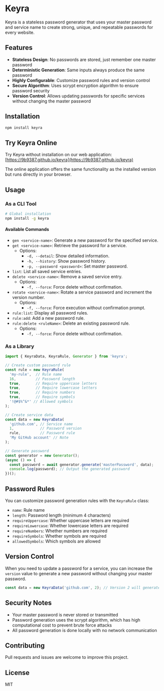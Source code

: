 # Keyra

Keyra is a stateless password generator that uses your master password and service name to create strong, unique, and repeatable passwords for every website.

## Features

- **Stateless Design**: No passwords are stored, just remember one master password
- **Deterministic Generation**: Same inputs always produce the same password
- **Highly Configurable**: Customize password rules and version control
- **Secure Algorithm**: Uses scrypt encryption algorithm to ensure password security
- **Version Control**: Allows updating passwords for specific services without changing the master password

## Installation

```bash
npm install keyra
```

## Try Keyra Online

Try Keyra without installation on our web application:
[https://9b9387.github.io/keyra](https://9b9387.github.io/keyra)

The online application offers the same functionality as the installed version but runs directly in your browser.

## Usage

### As a CLI Tool

```bash
# Global installation
npm install -g keyra
```

#### Available Commands

- `gen <service-name>`: Generate a new password for the specified service.
- `get <service-name>`: Retrieve the password for a service.
  - Options:
    - `-d, --detail`: Show detailed information.
    - `-h, --history`: Show password history.
    - `-p, --password <password>`: Set master password.
- `list`: List all saved service entries.
- `delete <service-name>`: Remove a saved service entry.
  - Options:
    - `-f, --force`: Force delete without confirmation.
- `rotate <service-name>`: Rotate a service password and increment the version number.
  - Options:
    - `-f, --force`: Force execution without confirmation prompt.
- `rule:list`: Display all password rules.
- `rule:add`: Add a new password rule.
- `rule:delete <ruleName>`: Delete an existing password rule.
  - Options:
    - `-f, --force`: Force delete without confirmation.

### As a Library

```typescript
import { KeyraData, KeyraRule, Generator } from 'keyra';

// Create custom password rule
const rule = new KeyraRule(
  'my-rule',  // Rule name
  16,         // Password length
  true,       // Require uppercase letters
  true,       // Require lowercase letters
  true,       // Require numbers
  true,       // Require symbols
  '!@#$%^&*' // Allowed symbols
);

// Create service data
const data = new KeyraData(
  'github.com', // Service name
  1,            // Password version
  rule,         // Password rule
  'My GitHub account' // Note
);

// Generate password
const generator = new Generator();
(async () => {
  const password = await generator.generate('masterPassword', data);
  console.log(password); // Output the generated password
})();
```

## Password Rules

You can customize password generation rules with the `KeyraRule` class:

- `name`: Rule name
- `length`: Password length (minimum 4 characters)
- `requireUppercase`: Whether uppercase letters are required
- `requireLowercase`: Whether lowercase letters are required
- `requireNumbers`: Whether numbers are required
- `requireSymbols`: Whether symbols are required
- `allowedSymbols`: Which symbols are allowed

## Version Control

When you need to update a password for a service, you can increase the `version` value to generate a new password without changing your master password.

```typescript
const data = new KeyraData('github.com', 2); // Version 2 will generate a different password
```

## Security Notes

- Your master password is never stored or transmitted
- Password generation uses the scrypt algorithm, which has high computational cost to prevent brute force attacks
- All password generation is done locally with no network communication

## Contributing

Pull requests and issues are welcome to improve this project.

## License

MIT

